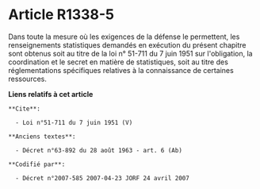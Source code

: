 # Article R1338-5

Dans toute la mesure où les exigences de la défense le permettent, les renseignements statistiques demandés en exécution du
présent chapitre sont obtenus soit au titre de la loi n° 51-711 du 7 juin 1951 sur l'obligation, la coordination et le secret
en matière de statistiques, soit au titre des réglementations spécifiques relatives à la connaissance de certaines
ressources.

**Liens relatifs à cet article**

	**Cite**:

	  - Loi n°51-711 du 7 juin 1951 (V)

	**Anciens textes**:

	  - Décret n°63-892 du 28 août 1963 - art. 6 (Ab)

	**Codifié par**:

	  - Décret n°2007-585 2007-04-23 JORF 24 avril 2007
